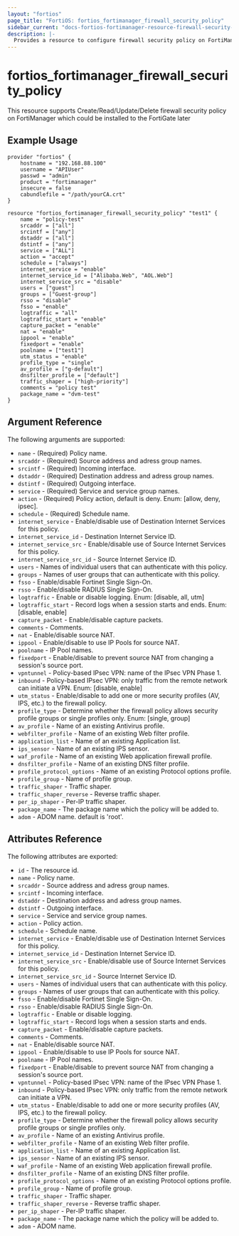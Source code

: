 ```yaml
---
layout: "fortios"
page_title: "FortiOS: fortios_fortimanager_firewall_security_policy"
sidebar_current: "docs-fortios-fortimanager-resource-firewall-security-policy"
description: |-
  Provides a resource to configure firewall security policy on FortiManager which could be installed to the FortiGate later
---
```


# fortios_fortimanager_firewall_security_policy
This resource supports Create/Read/Update/Delete firewall security policy on FortiManager which could be installed to the FortiGate later


## Example Usage
```hcl
provider "fortios" {
	hostname = "192.168.88.100"
	username = "APIUser"
	passwd = "admin"
	product = "fortimanager"
	insecure = false
	cabundlefile = "/path/yourCA.crt"
}

resource "fortios_fortimanager_firewall_security_policy" "test1" {
	name = "policy-test"
	srcaddr = ["all"]
	srcintf = ["any"]
	dstaddr = ["all"]
	dstintf = ["any"]
	service = ["ALL"]
	action = "accept"
	schedule = ["always"]
	internet_service = "enable"
	internet_service_id = ["Alibaba.Web", "AOL.Web"]
	internet_service_src = "disable"
	users = ["guest"]
	groups = ["Guest-group"]
	rsso = "disable"
	fsso = "enable"
	logtraffic = "all"
	logtraffic_start = "enable"
	capture_packet = "enable"
	nat = "enable"
	ippool = "enable"
	fixedport = "enable"
	poolname = ["test1"]
	utm_status = "enable"
	profile_type = "single"
	av_profile = ["g-default"]
	dnsfilter_profile = ["default"]
	traffic_shaper = ["high-priority"]
	comments = "policy test"
	package_name = "dvm-test"
}
```

## Argument Reference
The following arguments are supported:

* `name` - (Required) Policy name.
* `srcaddr` - (Required) Source address and adress group names.
* `srcintf` - (Required) Incoming interface.
* `dstaddr` - (Required) Destination address and adress group names.
* `dstintf` - (Required) Outgoing interface.
* `service` - (Required) Service and service group names.
* `action` - (Required) Policy action, default is deny. Enum: [allow, deny, ipsec]. 
* `schedule` - (Required) Schedule name.
* `internet_service` - Enable/disable use of Destination Internet Services for this policy.
* `internet_service_id` - Destination Internet Service ID.
* `internet_service_src` - Enable/disable use of Source Internet Services for this policy.
* `internet_service_src_id` - Source Internet Service ID.
* `users` - Names of individual users that can authenticate with this policy.
* `groups` - Names of user groups that can authenticate with this policy.
* `fsso` - Enable/disable Fortinet Single Sign-On.
* `rsso` - Enable/disable RADIUS Single Sign-On.
* `logtraffic` - Enable or disable logging. Enum: [disable, all, utm]
* `logtraffic_start` - Record logs when a session starts and ends. Enum: [disable, enable]
* `capture_packet` - Enable/disable capture packets.
* `comments` - Comments.
* `nat` - Enable/disable source NAT.
* `ippool` - Enable/disable to use IP Pools for source NAT.
* `poolname` - IP Pool names.
* `fixedport` - Enable/disable to prevent source NAT from changing a session's source port.
* `vpntunnel` - Policy-based IPsec VPN: name of the IPsec VPN Phase 1.
* `inbound` - Policy-based IPsec VPN: only traffic from the remote network can initiate a VPN. Enum: [disable, enable]
* `utm_status` - Enable/disable to add one or more security profiles (AV, IPS, etc.) to the firewall policy. 
* `profile_type` - Determine whether the firewall policy allows security profile groups or single profiles only. Enum: [single, group]
* `av_profile` - Name of an existing Antivirus profile.
* `webfilter_profile` - Name of an existing Web filter profile.
* `application_list` - Name of an existing Application list.
* `ips_sensor` - Name of an existing IPS sensor.
* `waf_profile` - Name of an existing Web application firewall profile.
* `dnsfilter_profile` - Name of an existing DNS filter profile.
* `profile_protocol_options` - Name of an existing Protocol options profile.
* `profile_group` - Name of profile group.
* `traffic_shaper` - Traffic shaper.
* `traffic_shaper_reverse` - Reverse traffic shaper.
* `per_ip_shaper` - Per-IP traffic shaper.
* `package_name` - The package name which the policy will be added to.
* `adom` - ADOM name. default is 'root'.

## Attributes Reference
The following attributes are exported:

* `id` - The resource id.
* `name` - Policy name.
* `srcaddr` - Source address and adress group names.
* `srcintf` - Incoming interface.
* `dstaddr` - Destination address and adress group names.
* `dstintf` - Outgoing interface.
* `service` - Service and service group names.
* `action` - Policy action.
* `schedule` - Schedule name.
* `internet_service` - Enable/disable use of Destination Internet Services for this policy.
* `internet_service_id` - Destination Internet Service ID.
* `internet_service_src` - Enable/disable use of Source Internet Services for this policy.
* `internet_service_src_id` - Source Internet Service ID.
* `users` - Names of individual users that can authenticate with this policy.
* `groups` - Names of user groups that can authenticate with this policy.
* `fsso` - Enable/disable Fortinet Single Sign-On.
* `rsso` - Enable/disable RADIUS Single Sign-On.
* `logtraffic` - Enable or disable logging.
* `logtraffic_start` - Record logs when a session starts and ends.
* `capture_packet` - Enable/disable capture packets.
* `comments` - Comments.
* `nat` - Enable/disable source NAT.
* `ippool` - Enable/disable to use IP Pools for source NAT.
* `poolname` - IP Pool names.
* `fixedport` - Enable/disable to prevent source NAT from changing a session's source port.
* `vpntunnel` - Policy-based IPsec VPN: name of the IPsec VPN Phase 1.
* `inbound` - Policy-based IPsec VPN: only traffic from the remote network can initiate a VPN.
* `utm_status` - Enable/disable to add one or more security profiles (AV, IPS, etc.) to the firewall policy. 
* `profile_type` - Determine whether the firewall policy allows security profile groups or single profiles only.
* `av_profile` - Name of an existing Antivirus profile.
* `webfilter_profile` - Name of an existing Web filter profile.
* `application_list` - Name of an existing Application list.
* `ips_sensor` - Name of an existing IPS sensor.
* `waf_profile` - Name of an existing Web application firewall profile.
* `dnsfilter_profile` - Name of an existing DNS filter profile.
* `profile_protocol_options` - Name of an existing Protocol options profile.
* `profile_group` - Name of profile group.
* `traffic_shaper` - Traffic shaper.
* `traffic_shaper_reverse` - Reverse traffic shaper.
* `per_ip_shaper` - Per-IP traffic shaper.
* `package_name` - The package name which the policy will be added to.
* `adom` - ADOM name.
